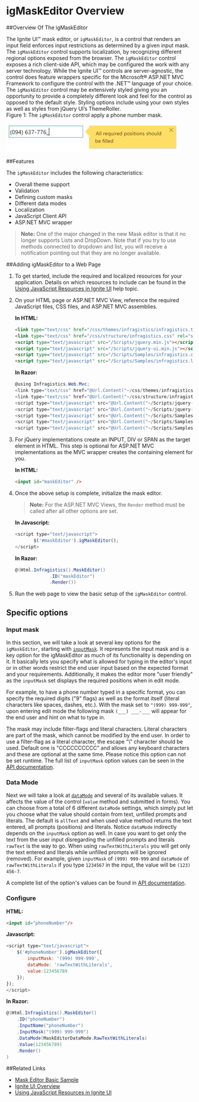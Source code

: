 ﻿<!--
|metadata|
{
    "fileName": "igmaskeditor--overview",
    "controlName": "igEditors",
    "tags": ["Editing","Getting Started"]
}
|metadata|
-->

# igMaskEditor Overview

##Overview Of The igMaskEditor

The Ignite UI™ mask editor, or `igMaskEditor`, is a control that renders an input field enforces input restrictions as determined by a given input mask. The `igMaskEditor` control supports localization, by recognizing different regional options exposed from the browser. The `igMaskEditor` control exposes a rich client-side API, which may be configured the work with any server technology. While the Ignite UI™ controls are server-agnostic, the control does feature wrappers specific for the Microsoft® ASP.NET MVC Framework to configure the control with the .NET™ language of your choice. The `igMaskEditor` control may be extensively styled giving you an opportunity to provide a completely different look and feel for the control as opposed to the default style. Styling options include using your own styles as well as styles from jQuery UI’s ThemeRoller. <br />Figure 1: The `igMaskEditor` control apply a phone number mask.

![](images/igMaskEditor_Overview_Pic1.png)



##Features

The `igMaskEditor` includes the following characteristics:
-   Overall theme support
-   Validation
-   Defining custom masks
-   Different data modes
-   Localization
-   JavaScript Client API
-   ASP.NET MVC wrapper


>**Note:** One of the major changed in the new Mask editor is that it no longer supports Lists and DropDown. Note that if you try to use methods connected to dropdown and list, you will receive a notification pointing out that they are no longer available.

##Adding igMaskEditor to a Web Page

1.  To get started, include the required and localized resources for your application. Details on which resources to include can be found in the [Using JavaScript Resources in Ignite UI](Deployment-Guide-JavaScript-Resources.html) help topic.
2.  On your HTML page or ASP.NET MVC View, reference the required JavaScript files, CSS files, and ASP.NET MVC assemblies.

	**In HTML:**
    ```html
    <link type="text/css" href="/css/themes/infragistics/infragistics.theme.css" rel="stylesheet" />
    <link type="text/css" href="/css/structure/infragistics.css" rel="stylesheet" />
    <script type="text/javascript" src="/Scripts/jquery.min.js"></script>
    <script type="text/javascript" src="/Scripts/jquery-ui.min.js"></script>
    <script type="text/javascript" src="/Scripts/Samples/infragistics.core.js"></script>
	<script type="text/javascript" src="/Scripts/Samples/infragistics.lob.js"></script>
    ```

    **In Razor:**
    ```csharp
    @using Infragistics.Web.Mvc;
    <link type="text/css" href="@Url.Content("~/css/themes/infragistics/infragistics.theme.css")" rel="stylesheet" />
    <link type="text/css" href="@Url.Content("~/css/structure/infragistics.css")" rel="stylesheet" />
    <script type="text/javascript" src="@Url.Content("~/Scripts/jquery-1.9.1.min.js")"></script>
    <script type="text/javascript" src="@Url.Content("~/Scripts/jquery-ui.min.js")"></script>
    <script type="text/javascript" src="@Url.Content("~/Scripts/Samples/infragistics.core.js")"></script>
	<script type="text/javascript" src="@Url.Content("~/Scripts/Samples/infragistics.lob.js")"></script>
    <script type="text/javascript" src="@Url.Content("~/Scripts/Samples/modules/i18n/regional/infragistics.ui.regional-en.js")"></script>
    ```
3.  For jQuery implementations create an INPUT, DIV or SPAN as the target element in HTML. This step is optional for ASP.NET MVC implementations as the MVC wrapper creates the containing element for you.

	**In HTML:**
    ```html
    <input id="maskEditor" />
    ```

4. Once the above setup is complete, initialize the mask editor.

    >**Note:** For the ASP.NET MVC Views, the `Render` method must be called after all other options are set.

    **In Javascript:**

    ```js
    <script type="text/javascript">
           $('#maskEditor').igMaskEditor();
    </script>
    ```

    **In Razor:**

    ```csharp
    @(Html.Infragistics().MaskEditor()
                 .ID("maskEditor")
                 .Render())
    ```

5.  Run the web page to view the basic setup of the `igMaskEditor` control.

## Specific options

### Input mask

In this section, we will take a look at several key options for the `igMaskEditor`, starting with [`inputMask`](%%jQueryApiUrl%%/ui.igmaskeditor#options:inputMask). It represents the input mask and is a key option for the igMaskEditor as much of its functionality is depending on it. It basically lets you specify what is allowed for typing in the editor's input or in other words restrict the end user input based on the expected format and your requirements. Additionally, it makes the editor more "user friendly" as the `inputMask` set displays the required positions when in edit mode.

For example, to have a phone number typed in a specific format, you can specify the required digits ("9" flags) as well as the format itself (literal characters like spaces, dashes, etc.). With the mask set to `"(999) 999-999"`, upon entering edit mode the following mask `(___) ___-___` will appear for the end user and hint on what to type in. 

The mask may include filter-flags and literal characters. Literal characters are part of the mask, which cannot be modified by the end user. In order to use a filter-flag as a literal character, the escape "\\" character should be used. Default one is "CCCCCCCCCC" and allows any keyboard characters and these are optional at the same time. Please notice this option can not be set runtime.
The full list of `inputMask` option values can be seen in the [API documentation](%%jQueryApiUrl%%/ui.igmaskeditor#options:inputMask). 

### Data Mode

Next we will take a look at [`dataMode`](%%jQueryApiUrl%%/ui.igmaskeditor#options:dataMode) and several of its available values. It affects the value of the control (`value` method and submitted in forms). You can choose from a total of 6 different `dataMode` settings, which simply put let you choose what the value should contain from text, unfilled prompts and literals. The default is `allText` and when used value method returns the text entered, all prompts (positions) and literals. Notice `dataMode` indirectly depends on the `inputMask` option as well. In case you want to get only the text from the user input disregarding the unfilled prompts and literals `rawText` is the way to go. When using `rawTextWithLiterals` you will get only the text entered and literals while unfilled prompts will be ignored (removed). For example, given `inputMask` of `(999) 999-999` and `dataMode` of `rawTextWithLiterals` if you type `1234567` in the input, the value will be `(123) 456-7`. 

A complete list of the option's values can be found in [API documentation](%%jQueryApiUrl%%/ui.igmaskeditor#options:dataMode). 


### Configure 

**HTML:**

```html
<input id="phoneNumber"/>
```

**Javascript:**

```js
<script type="text/javascript">
    $('#phoneNumber').igMaskEditor({
        inputMask: '(999) 999-999',
        dataMode: 'rawTextWithLiterals',
        value:123456789
    });
});
</script>
```

**In Razor:**

```csharp
@(Html.Infragistics().MaskEditor()
    .ID("phoneNumber")
    .InputName("phoneNumber")
    .InputMask("(999) 999-999")
    .DataMode(MaskEditorDataMode.RawTextWithLiterals)
    .Value(123456789)
    .Render()
)
```

##Related Links

-   [Mask Editor Basic Sample](%%SamplesUrl%%/editors/mask-editor-basic)
-   [Ignite UI Overview](NetAdvantage-for-jQuery-Overview.html)
-   [Using JavaScript Resources in Ignite UI](Deployment-Guide-JavaScript-Resources.html)
